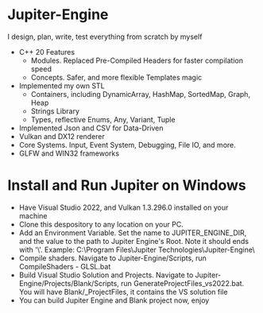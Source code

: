 # Jupiter-Engine
I design, plan, write, test everything from scratch by myself

- C++ 20 Features
  - Modules. Replaced Pre-Compiled Headers for faster compilation speed
  - Concepts. Safer, and more flexible Templates magic
- Implemented my own STL
  - Containers, including DynamicArray, HashMap, SortedMap, Graph, Heap
  - Strings Library
  - Types, reflective Enums, Any, Variant, Tuple
- Implemented Json and CSV for Data-Driven
- Vulkan and DX12 renderer
- Core Systems. Input, Event System, Debugging, File IO, and more.
- GLFW and WIN32 frameworks

# Install and Run Jupiter on Windows
- Have Visual Studio 2022, and Vulkan 1.3.296.0 installed on your machine
- Clone this despository to any location on your PC.
- Add an Environment Variable. Set the name to JUPITER_ENGINE_DIR, and the value to the path to Jupiter Engine's Root. Note it should ends with '\\'. Example: C:\Program Files\Jupiter Technologies\Jupiter-Engine\
- Compile shaders. Navigate to Jupiter-Engine/Scripts, run CompileShaders - GLSL.bat
- Build Visual Studio Solution and Projects. Navigate to Jupiter-Engine/Projects/Blank/Scripts, run GenerateProjectFiles_vs2022.bat. You will have Blank/_ProjectFiles, it contains the VS solution file
- You can build Jupiter Engine and Blank project now, enjoy
